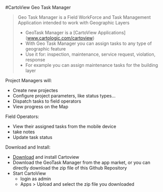 #CartoView Geo Task Manager 

>  Geo Task Manager is a Field WorkForce and Task Management Application intended to work with Geographic Layers
>*  GeoTask Manager is a [CartoView Applications] (www.cartologic.com/cartoview)
>*  With Geo Task Manager you can assign tasks to any type of geographic feature
>*   Use it for: inspection, maintenance, service request, violation, response
>*  For example you can assign maintenance tasks for the building layer

Project Managers will:
- Create new projectes
- Configure project parameters, like status types...
- Dispatch tasks to field operators
- View progress on the Map

Field Operators:
- View their assigned tasks from the mobile device
- take notes
- Update task status

Download and Install:
- [Download](http://cartologic.com/cartoview/download/) and install Cartoview 
-  Download the GeoTask Manager from the app market, or you can directly download the zip file of this Github Repository
- Start CartoView
    * login as admin
    * Apps > Upload and select the zip file you downloaded
